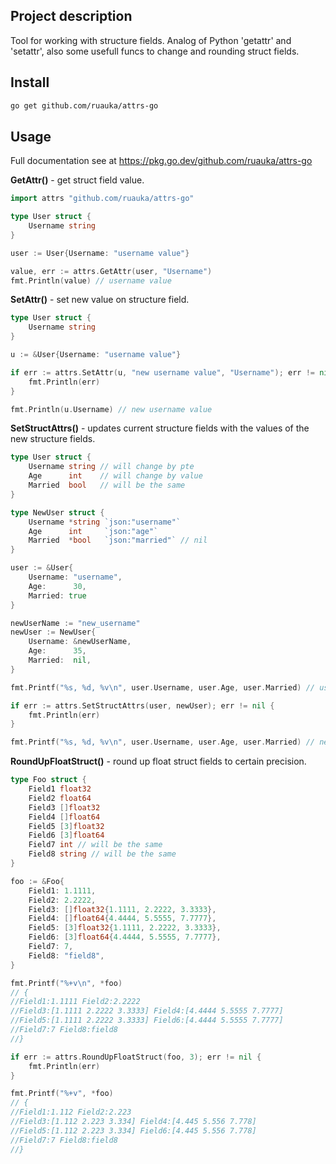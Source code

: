## Project description
Tool for working with structure fields. Analog of Python 'getattr' and 'setattr', also some usefull funcs to change and rounding struct fields.


## Install
```bash
go get github.com/ruauka/attrs-go
```

## Usage

Full documentation see at https://pkg.go.dev/github.com/ruauka/attrs-go

**GetAttr()** - get struct field value.

```go
import attrs "github.com/ruauka/attrs-go"

type User struct {
    Username string
}

user := User{Username: "username value"}

value, err := attrs.GetAttr(user, "Username")
fmt.Println(value) // username value
```

**SetAttr()**  - set new value on structure field.

```go
type User struct {
    Username string
}

u := &User{Username: "username value"}

if err := attrs.SetAttr(u, "new username value", "Username"); err != nil {
    fmt.Println(err)
}

fmt.Println(u.Username) // new username value
```

**SetStructAttrs()**  - updates current structure fields with the values of the new structure fields.


```go
type User struct {
    Username string // will change by pte
    Age      int    // will change by value
    Married  bool   // will be the same
}

type NewUser struct {
    Username *string `json:"username"`
    Age      int     `json:"age"`
    Married  *bool   `json:"married"` // nil
}

user := &User{
    Username: "username",
    Age:      30,
    Married: true
}

newUserName := "new_username"
newUser := NewUser{
    Username: &newUserName,
    Age:      35,
    Married:  nil,
}

fmt.Printf("%s, %d, %v\n", user.Username, user.Age, user.Married) // username, 30, true

if err := attrs.SetStructAttrs(user, newUser); err != nil {
    fmt.Println(err)
}

fmt.Printf("%s, %d, %v\n", user.Username, user.Age, user.Married) // new_username, 35, true
```

**RoundUpFloatStruct()**  - round up float struct fields to certain precision.

```go
type Foo struct {
    Field1 float32
    Field2 float64
    Field3 []float32
    Field4 []float64
    Field5 [3]float32
    Field6 [3]float64
    Field7 int // will be the same
    Field8 string // will be the same
}

foo := &Foo{
    Field1: 1.1111,
    Field2: 2.2222,
    Field3: []float32{1.1111, 2.2222, 3.3333},
    Field4: []float64{4.4444, 5.5555, 7.7777},
    Field5: [3]float32{1.1111, 2.2222, 3.3333},
    Field6: [3]float64{4.4444, 5.5555, 7.7777},
    Field7: 7,
    Field8: "field8",
}

fmt.Printf("%+v\n", *foo)
// {
//Field1:1.1111 Field2:2.2222
//Field3:[1.1111 2.2222 3.3333] Field4:[4.4444 5.5555 7.7777]
//Field5:[1.1111 2.2222 3.3333] Field6:[4.4444 5.5555 7.7777]
//Field7:7 Field8:field8
//}

if err := attrs.RoundUpFloatStruct(foo, 3); err != nil {
    fmt.Println(err)
}

fmt.Printf("%+v", *foo)
// {
//Field1:1.112 Field2:2.223
//Field3:[1.112 2.223 3.334] Field4:[4.445 5.556 7.778]
//Field5:[1.112 2.223 3.334] Field6:[4.445 5.556 7.778]
//Field7:7 Field8:field8
//}
```